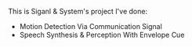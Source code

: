 This is Siganl & System's project I've done:
- Motion Detection Via Communication Signal  
- Speech Synthesis & Perception With Envelope Cue
